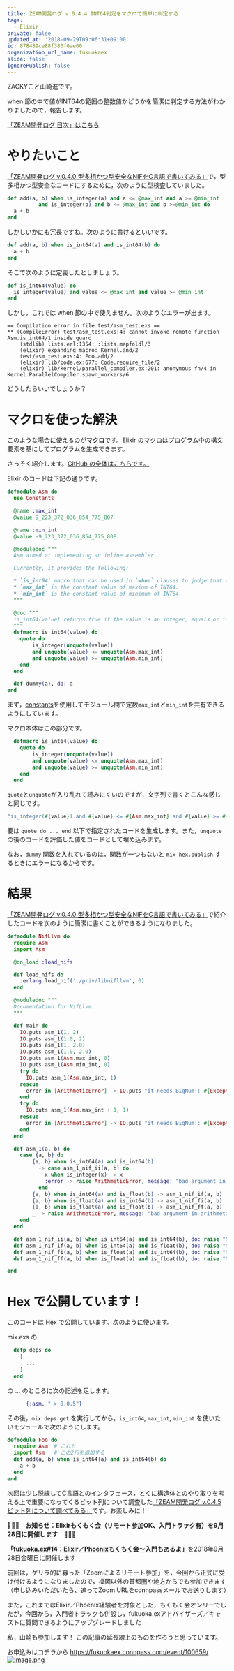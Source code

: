 ```yaml
---
title: ZEAM開発ログ v.0.4.4 INT64判定をマクロで簡単に判定する
tags:
  - Elixir
private: false
updated_at: '2018-09-29T09:06:31+09:00'
id: 878489ce88f380f0ae60
organization_url_name: fukuokaex
slide: false
ignorePublish: false
---
```

ZACKYこと山崎進です。

when 節の中で値がINT64の範囲の整数値かどうかを簡潔に判定する方法がわかりましたので，報告します。

[「ZEAM開発ログ 目次」はこちら](https://qiita.com/zacky1972/items/70593ab2b70d192813df)

# やりたいこと

[「ZEAM開発ログ v.0.4.0 型多相かつ型安全なNIFをC言語で書いてみる」](https://qiita.com/zacky1972/items/ddcbab5998d7864b3f18)で，型多相かつ型安全なコードにするために，次のように型検査していました。

```elixir
def add(a, b) when is_integer(a) and a <= @max_int and a >= @min_int
          and is_integer(b) and b <= @max_int and b >=@min_int do
  a + b
end
```

しかしいかにも冗長ですね。次のように書けるといいです。

```elixir
def add(a, b) when is_int64(a) and is_int64(b) do
  a + b
end
```

そこで次のように定義したとしましょう。

```elixir
def is_int64(value) do
  is_integer(value) and value <= @max_int and value >= @min_int
end
```

しかし，これでは when 節の中で使えません。次のようなエラーが出ます。

```
== Compilation error in file test/asm_test.exs ==
** (CompileError) test/asm_test.exs:4: cannot invoke remote function Asm.is_int64/1 inside guard
    (stdlib) lists.erl:1354: :lists.mapfoldl/3
    (elixir) expanding macro: Kernel.and/2
    test/asm_test.exs:4: Foo.add/2
    (elixir) lib/code.ex:677: Code.require_file/2
    (elixir) lib/kernel/parallel_compiler.ex:201: anonymous fn/4 in Kernel.ParallelCompiler.spawn_workers/6
```

どうしたらいいでしょうか？

# マクロを使った解決

このような場合に使えるのが**マクロ**です。Elixir のマクロはプログラム中の構文要素を基にしてプログラムを生成できます。

さっそく紹介します。[GitHub の全体はこちらです。](https://github.com/zeam-vm/asm)

Elixir のコードは下記の通りです。

```elixir
defmodule Asm do
  use Constants

  @name :max_int
  @value 9_223_372_036_854_775_807

  @name :min_int
  @value -9_223_372_036_854_775_808

  @moduledoc """
  Asm aimed at implementing an inline assembler.

  Currently, it provides the following:

  * `is_int64` macro that can be used in `when` clauses to judge that a value is within INT64.
  * `max_int` is the constant value of maxium of INT64.
  * `min_int` is the constant value of minimum of INT64.
  """

  @doc """
  is_int64(value) returns true if the value is an integer, equals or is less than max_int and equals or is greater than min_int.
  """
  defmacro is_int64(value) do
    quote do
    	is_integer(unquote(value))
    	and unquote(value) <= unquote(Asm.max_int)
    	and unquote(value) >= unquote(Asm.min_int)
    end
  end

  def dummy(a), do: a
end
```

まず，[constants](https://hex.pm/packages/constants)を使用してモジュール間で定数`max_int`と`min_int`を共有できるようにしています。

マクロ本体はこの部分です。

```elixir
  defmacro is_int64(value) do
    quote do
    	is_integer(unquote(value))
    	and unquote(value) <= unquote(Asm.max_int)
    	and unquote(value) >= unquote(Asm.min_int)
    end
  end
```

`quote`と`unquote`が入り乱れて読みにくいのですが，文字列で書くとこんな感じと同じです。

```elixir
"is_integer(#{value}) and #{value} <= #{Asm.max_int} and #{value} >= #{Asm.min_int}"
```

要は `quote do ... end` 以下で指定されたコードを生成します。また，`unquote` の後のコードを評価した値をコードとして埋め込みます。 

なお，`dummy` 関数を入れているのは，関数が一つもないと `mix hex.publish` するときにエラーになるからです。

# 結果

[「ZEAM開発ログ v.0.4.0 型多相かつ型安全なNIFをC言語で書いてみる」](https://qiita.com/zacky1972/items/ddcbab5998d7864b3f18)で紹介したコードを次のように簡潔に書くことができるようになりました。

```elixir
defmodule NifLlvm do
  require Asm
  import Asm

  @on_load :load_nifs

  def load_nifs do
    :erlang.load_nif('./priv/libnifllvm', 0)
  end

  @moduledoc """
  Documentation for NifLlvm.
  """

  def main do
    IO.puts asm_1(1, 2)
    IO.puts asm_1(1.0, 2)
    IO.puts asm_1(1, 2.0)
    IO.puts asm_1(1.0, 2.0)
    IO.puts asm_1(Asm.max_int, 0)
    IO.puts asm_1(Asm.min_int, 0)
    try do
      IO.puts asm_1(Asm.max_int, 1)
    rescue
      error in [ArithmeticError] -> IO.puts "it needs BigNum!: #{Exception.message(error)}"
    end
    try do
      IO.puts asm_1(Asm.max_int + 1, 1)
    rescue
      error in [ArithmeticError] -> IO.puts "it needs BigNum!: #{Exception.message(error)}"
    end
  end

  def asm_1(a, b) do
    case {a, b} do
        {a, b} when is_int64(a) and is_int64(b)
          -> case asm_1_nif_ii(a, b) do
            x when is_integer(x) -> x
            :error -> raise ArithmeticError, message: "bad argument in arithmetic expression"
          end
        {a, b} when is_int64(a) and is_float(b) -> asm_1_nif_if(a, b)
        {a, b} when is_float(a) and is_int64(b) -> asm_1_nif_fi(a, b)
        {a, b} when is_float(a) and is_float(b) -> asm_1_nif_ff(a, b)
        _ -> raise ArithmeticError, message: "bad argument in arithmetic expression"
    end
  end

  def asm_1_nif_ii(a, b) when is_int64(a) and is_int64(b), do: raise "NIF asm_1_nif_ii/2 not implemented"
  def asm_1_nif_if(a, b) when is_int64(a) and is_float(b), do: raise "NIF asm_1_nif_if/2 not implemented"
  def asm_1_nif_fi(a, b) when is_float(a) and is_int64(b), do: raise "NIF asm_1_nif_fi/2 not implemented"
  def asm_1_nif_ff(a, b) when is_float(a) and is_float(b), do: raise "NIF asm_1_nif_ff/2 not implemented"

end
```

# Hex で公開しています！

このコードは Hex で公開しています。次のように使います。

mix.exs の

```elixir
  defp deps do
    [
      ...
    ]
  end
```

の ... のところに次の記述を足します。

```elixir
      {:asm, "~> 0.0.5"}
```

その後，`mix deps.get` を実行してから，`is_int64`, `max_int`, `min_int` を使いたいモジュールで次のようにします。

```elixir
defmodule Foo do
  require Asm  # これと
  import Asm   # この2行を追加する
  def add(a, b) when is_int64(a) and is_int64(b) do
    a + b
  end
end
```

次回は少し脱線してC言語とのインタフェース，とくに構造体とのやり取りを考える上で重要になってくるビット列について調査した[「ZEAM開発ログ v.0.4.5 ビット列について調べてみる」](https://qiita.com/zacky1972/items/939acbd6ff6580479253)です。お楽しみに！

:stars::stars::stars:<b>　お知らせ：Elixirもくもく会（リモート参加OK、入門トラック有）を9月28日に開催します　</b>:stars::stars::stars:

[<b>「fukuoka.ex#14：Elixir／Phoenixもくもく会～入門もあるよ」</b>](https://fukuokaex.connpass.com/event/100659/)を2018年9月28日金曜日に開催します

前回は，ゲリラ的に募った「Zoomによるリモート参加」を，今回から正式に受け付けるようになりましたので，福岡以外の首都圏や地方からでも参加できます（申し込みいただいたら、追ってZoom URLをconnpassメールでお送りします）

また，これまではElixir／Phoenix経験者を対象とした，もくもく会オンリーでしたが，今回から，入門者トラックも併設し，fukuoka.exアドバイザーズ／キャストに質問できるようにアップグレードしました

私，山崎も参加します！ この記事の延長線上のものを作ろうと思っています。

お申込みはコチラから
https://fukuokaex.connpass.com/event/100659/
[![image.png](https://qiita-image-store.s3.amazonaws.com/0/155423/3f0fbb56-e5e8-2c4d-7c62-1b0b311d6d02.png)](https://fukuokaex.connpass.com/event/100659/)


